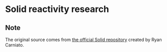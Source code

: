 # Solid reactivity research

## Note
The original source comes from [the official Solid repository](https://github.com/solidjs/solid) created by Ryan Carniato.

